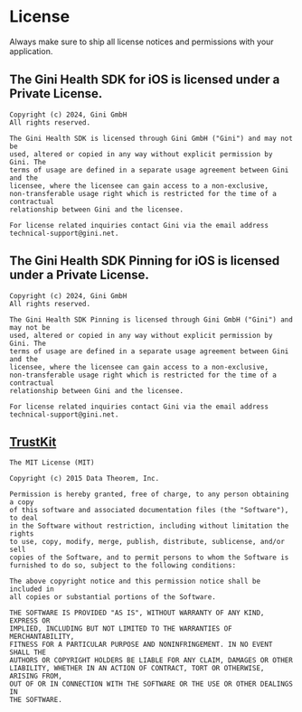 License
=======
Always make sure to ship all license notices and permissions with your application.

## The Gini Health SDK for iOS is licensed under a Private License.

    Copyright (c) 2024, Gini GmbH
    All rights reserved.

    The Gini Health SDK is licensed through Gini GmbH ("Gini") and may not be
    used, altered or copied in any way without explicit permission by Gini. The
    terms of usage are defined in a separate usage agreement between Gini and the
    licensee, where the licensee can gain access to a non-exclusive,
    non-transferable usage right which is restricted for the time of a contractual
    relationship between Gini and the licensee.

    For license related inquiries contact Gini via the email address
    technical-support@gini.net.

## The Gini Health SDK Pinning for iOS is licensed under a Private License.

    Copyright (c) 2024, Gini GmbH
    All rights reserved.

    The Gini Health SDK Pinning is licensed through Gini GmbH ("Gini") and may not be
    used, altered or copied in any way without explicit permission by Gini. The
    terms of usage are defined in a separate usage agreement between Gini and the
    licensee, where the licensee can gain access to a non-exclusive,
    non-transferable usage right which is restricted for the time of a contractual
    relationship between Gini and the licensee.

    For license related inquiries contact Gini via the email address
    technical-support@gini.net.

## [TrustKit](https://github.com/datatheorem/TrustKit)

    The MIT License (MIT)

    Copyright (c) 2015 Data Theorem, Inc.

    Permission is hereby granted, free of charge, to any person obtaining a copy
    of this software and associated documentation files (the "Software"), to deal
    in the Software without restriction, including without limitation the rights
    to use, copy, modify, merge, publish, distribute, sublicense, and/or sell
    copies of the Software, and to permit persons to whom the Software is
    furnished to do so, subject to the following conditions:

    The above copyright notice and this permission notice shall be included in
    all copies or substantial portions of the Software.

    THE SOFTWARE IS PROVIDED "AS IS", WITHOUT WARRANTY OF ANY KIND, EXPRESS OR
    IMPLIED, INCLUDING BUT NOT LIMITED TO THE WARRANTIES OF MERCHANTABILITY,
    FITNESS FOR A PARTICULAR PURPOSE AND NONINFRINGEMENT. IN NO EVENT SHALL THE
    AUTHORS OR COPYRIGHT HOLDERS BE LIABLE FOR ANY CLAIM, DAMAGES OR OTHER
    LIABILITY, WHETHER IN AN ACTION OF CONTRACT, TORT OR OTHERWISE, ARISING FROM,
    OUT OF OR IN CONNECTION WITH THE SOFTWARE OR THE USE OR OTHER DEALINGS IN
    THE SOFTWARE.
